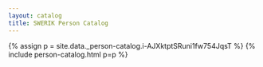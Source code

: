 ```yaml
---
layout: catalog
title: SWERIK Person Catalog
---
```

{% assign p = site.data._person-catalog.i-AJXktptSRuni1fw754JqsT %}
{% include person-catalog.html p=p %}

